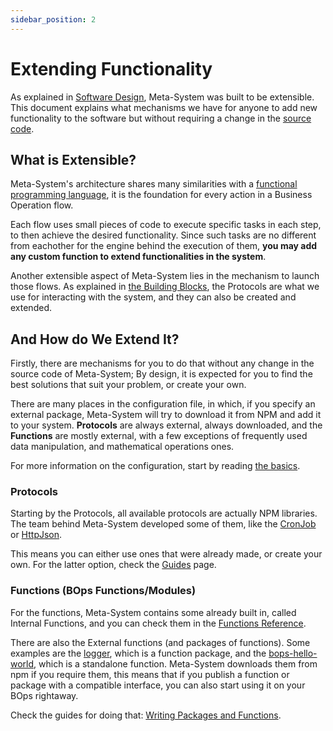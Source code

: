 ```yaml
---
sidebar_position: 2
---
```


# Extending Functionality

As explained in [Software Design](./software-design.md), Meta-System was built to be extensible. This document explains what mechanisms we have for anyone to add new functionality to the software but without requiring a change in the [source code](https://github.com/mapikit/meta-system).

## What is Extensible?

Meta-System's architecture shares many similarities with a [functional programming language](https://en.wikipedia.org/wiki/Functional_programming), it is the foundation for every action in a Business Operation flow.

Each flow uses small pieces of code to execute specific tasks in each step, to then achieve the desired functionality. Since such tasks are no different from eachother for the engine behind the execution of them, **you may add any custom function to extend functionalities in the system**.

Another extensible aspect of Meta-System lies in the mechanism to launch those flows. As explained in [the Building Blocks](./software-design#the-building-blocks), the Protocols are what we use for interacting with the system, and they can also be created and extended.

## And How do We Extend It?

Firstly, there are mechanisms for you to do that without any change in the source code of Meta-System; By design, it is expected for you to find the best solutions that suit your problem, or create your own.

There are many places in the configuration file, in which, if you specify an external package, Meta-System will try to download it from NPM and add it to your system. **Protocols** are always external, always downloaded, and the **Functions** are mostly external, with a few exceptions of frequently used data manipulation, and mathematical operations ones.

For more information on the configuration, start by reading [the basics](../configuring/basics).

### Protocols
Starting by the Protocols, all available protocols are actually NPM libraries. The team behind Meta-System developed some of them, like the [CronJob](https://www.npmjs.com/package/cronjob-protocol) or [HttpJson](https://www.npmjs.com/package/http-json-meta-protocol).

This means you can either use ones that were already made, or create your own. For the latter option, check the [Guides](../../guides/guides-introduction) page.

### Functions (BOps Functions/Modules)
For the functions, Meta-System contains some already built in, called Internal Functions, and you can check them in the [Functions Reference](../functions-reference/index).

There are also the External functions (and packages of functions). Some examples are the [logger](https://www.npmjs.com/package/logger-meta-functions), which is a function package, and the [bops-hello-world](https://www.npmjs.com/package/bops-function-hello-world), which is a standalone function. Meta-System downloads them from npm if you require them, this means that if you publish a function or package with a compatible interface, you can also start using it on your BOps rightaway.

Check the guides for doing that: [Writing Packages and Functions](../../guides/writing-packages-and-functions).
